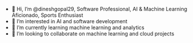 - 👋 Hi, I’m @dineshgopal29, Software Professional, AI & Machine Learning Aficionado, Sports Enthusiast
- 👀 I’m interested in AI and software development
- 🌱 I’m currently learning machine learning and analytics
- 💞️ I’m looking to collaborate on machine learning and cloud projects


<!---
dineshgopal29/dineshgopal29 is a ✨ special ✨ repository because its `README.md` (this file) appears on your GitHub profile.
You can click the Preview link to take a look at your changes.
--->
